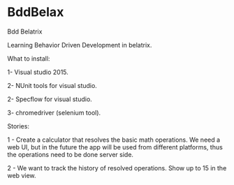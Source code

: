# BddBelax
Bdd Belatrix

Learning Behavior Driven Development in belatrix.


What to install:


 1- Visual studio 2015.

 2- NUnit tools for visual studio.

 2- Specflow for visual studio.

 3- chromedriver (selenium tool).

Stories:

 1 - Create a calculator that resolves the basic math operations. We need a web UI, but in the future the app will be used from different platforms, thus the operations need to be done server side.

 2 - We want to track the history of resolved operations. Show up to 15 in the web view.
